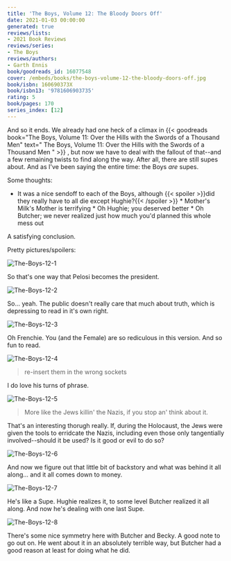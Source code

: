 ```yaml
---
title: 'The Boys, Volume 12: The Bloody Doors Off'
date: 2021-01-03 00:00:00
generated: true
reviews/lists:
- 2021 Book Reviews
reviews/series:
- The Boys
reviews/authors:
- Garth Ennis
book/goodreads_id: 16077548
cover: /embeds/books/the-boys-volume-12-the-bloody-doors-off.jpg
book/isbn: 160690373X
book/isbn13: '9781606903735'
rating: 5
book/pages: 170
series_index: [12]
---
```

And so it ends. We already had one heck of a climax in {{< goodreads book="The Boys, Volume 11: Over the Hills with the Swords of a Thousand Men" text=" The Boys, Volume 11: Over the Hills with the Swords of a Thousand Men " >}} , but now we have to deal with the fallout of that--and a few remaining twists to find along the way. After all, there are still supes about. And as I've been saying the entire time: the Boys *are* supes.  

Some thoughts:  

<!--more-->

* It was a nice sendoff to each of the Boys, although  {{< spoiler >}}did they really have to all die except Hughie?{{< /spoiler >}}     * Mother's Milk's Mother is terrifying    * Oh Hughie; you deserved better    * Oh Butcher; we never realized just how much you'd planned this whole mess out   

A satisfying conclusion.  

Pretty pictures/spoilers:  

![The-Boys-12-1](/embeds/books/attachments/the-boys-12-1.jpg)  

So that's one way that Pelosi becomes the president.  

![The-Boys-12-2](/embeds/books/attachments/the-boys-12-2.jpg)  

So... yeah. The public doesn't really care that much about truth, which is depressing to read in it's own right.  

![The-Boys-12-3](/embeds/books/attachments/the-boys-12-3.jpg)  

Oh Frenchie. You (and the Female) are so rediculous in this version. And so fun to read.  

![The-Boys-12-4](/embeds/books/attachments/the-boys-12-4.jpg)  

> re-insert them in the wrong sockets

I do love his turns of phrase.  

![The-Boys-12-5](/embeds/books/attachments/the-boys-12-5.jpg)  

> More like the Jews killin' the Nazis, if you stop an' think about it.

That's an interesting thorugh really. If, during the Holocaust, the Jews were given the tools to erridcate the Nazis, including even those only tangentially involved--should it be used? Is it good or evil to do so?  

![The-Boys-12-6](/embeds/books/attachments/the-boys-12-6.jpg)  

And now we figure out that little bit of backstory and what was behind it all along... and it all comes down to money.  

![The-Boys-12-7](/embeds/books/attachments/the-boys-12-7.jpg)  

He's like a Supe. Hughie realizes it, to some level Butcher realized it all along. And now he's dealing with one last Supe.  

![The-Boys-12-8](/embeds/books/attachments/the-boys-12-8.jpg)  

There's some nice symmetry here with Butcher and Becky. A good note to go out on. He went about it in an absolutely terrible way, but Butcher had a good reason at least for doing what he did.